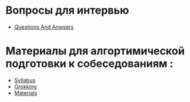 # Вопросы для интервью
- [Questions And Anwsers](QuestionsAndAnswers.md)

# Материалы для алгортимической подготовки к собеседованиям :
- [Syllabus](Syllabus.md)
- [Grokking](Grokking.md)
- [Materials](Materials.md)
